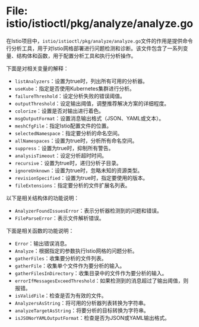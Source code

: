 # File: istio/istioctl/pkg/analyze/analyze.go

在Istio项目中，`istio/istioctl/pkg/analyze/analyze.go`文件的作用是提供命令行分析工具，用于对Istio网格部署进行问题检测和诊断。该文件包含了一系列变量、结构体和函数，用于配置分析工具和执行分析操作。

下面是对相关变量的解释：

- `listAnalyzers`：设置为true时，列出所有可用的分析器。
- `useKube`：指定是否使用Kubernetes集群进行分析。
- `failureThreshold`：设定分析失败的错误阈值。
- `outputThreshold`：设定输出阈值，调整推荐解决方案的详细程度。
- `colorize`：设置是否对输出进行着色。
- `msgOutputFormat`：设置消息输出格式（JSON、YAML或文本）。
- `meshCfgFile`：指定Istio配置文件的位置。
- `selectedNamespace`：指定要分析的命名空间。
- `allNamespaces`：设置为true时，分析所有命名空间。
- `suppress`：设置为true时，抑制所有警告。
- `analysisTimeout`：设定分析超时时间。
- `recursive`：设置为true时，递归分析子目录。
- `ignoreUnknown`：设置为true时，忽略未知的资源类型。
- `revisionSpecified`：设置为true时，指定要使用的版本。
- `fileExtensions`：指定要分析的文件扩展名列表。

以下是相关结构体的功能说明：

- `AnalyzerFoundIssuesError`：表示分析器检测到的问题和错误。
- `FileParseError`：表示文件解析错误。

下面是相关函数的功能说明：

- `Error`：输出错误消息。
- `Analyze`：根据指定的参数执行Istio网格的问题分析。
- `gatherFiles`：收集要分析的文件列表。
- `gatherFile`：收集单个文件作为要分析的输入。
- `gatherFilesInDirectory`：收集目录中的文件作为要分析的输入。
- `errorIfMessagesExceedThreshold`：如果检测到的消息超过了输出阈值，则报错。
- `isValidFile`：检查是否为有效的文件。
- `AnalyzersAsString`：将可用的分析器列表转换为字符串。
- `analyzeTargetAsString`：将要分析的目标转换为字符串。
- `isJSONorYAMLOutputFormat`：检查是否为JSON或YAML输出格式。

